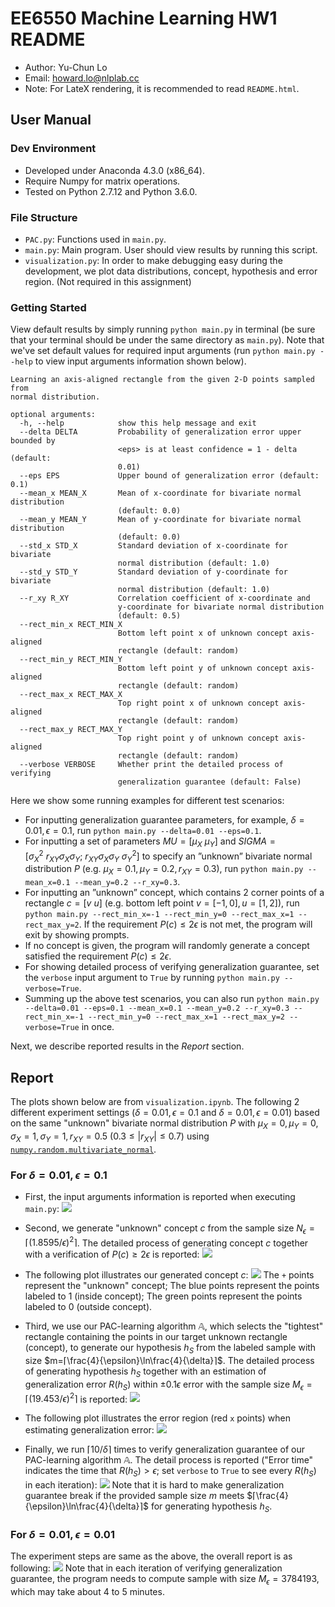 # EE6550 Machine Learning HW1 README
- Author: Yu-Chun Lo
- Email: howard.lo@nlplab.cc
- Note: For LateX rendering, it is recommended to read `README.html`.

## User Manual

### Dev Environment
- Developed under Anaconda 4.3.0 (x86_64).
- Require Numpy for matrix operations.
- Tested on Python 2.7.12 and Python 3.6.0.

### File Structure
- `PAC.py`: Functions used in `main.py`.
- `main.py`: Main program. User should view results by running this script.
- `visualization.py`: In order to make debugging easy during the development, we plot data distributions, concept, hypothesis and error region. (Not required in this assignment)

### Getting Started
View default results by simply running `python main.py` in terminal (be sure that your terminal should be under the same directory as `main.py`). Note that we've set default values for required input arguments (run `python main.py --help` to view input arguments information shown below).
```
Learning an axis-aligned rectangle from the given 2-D points sampled from
normal distribution.

optional arguments:
  -h, --help            show this help message and exit
  --delta DELTA         Probability of generalization error upper bounded by
                        <eps> is at least confidence = 1 - delta (default:
                        0.01)
  --eps EPS             Upper bound of generalization error (default: 0.1)
  --mean_x MEAN_X       Mean of x-coordinate for bivariate normal distribution
                        (default: 0.0)
  --mean_y MEAN_Y       Mean of y-coordinate for bivariate normal distribution
                        (default: 0.0)
  --std_x STD_X         Standard deviation of x-coordinate for bivariate
                        normal distribution (default: 1.0)
  --std_y STD_Y         Standard deviation of y-coordinate for bivariate
                        normal distribution (default: 1.0)
  --r_xy R_XY           Correlation coefficient of x-coordinate and
                        y-coordinate for bivariate normal distribution
                        (default: 0.5)
  --rect_min_x RECT_MIN_X
                        Bottom left point x of unknown concept axis-aligned
                        rectangle (default: random)
  --rect_min_y RECT_MIN_Y
                        Bottom left point y of unknown concept axis-aligned
                        rectangle (default: random)
  --rect_max_x RECT_MAX_X
                        Top right point x of unknown concept axis-aligned
                        rectangle (default: random)
  --rect_max_y RECT_MAX_Y
                        Top right point y of unknown concept axis-aligned
                        rectangle (default: random)
  --verbose VERBOSE     Whether print the detailed process of verifying
                        generalization guarantee (default: False)
```
Here we show some running examples for different test scenarios:
- For inputting  generalization guarantee parameters, for example, $\delta=0.01, \epsilon=0.1$, run `python main.py --delta=0.01 --eps=0.1`.
- For inputting a set of parameters $MU=[\mu_X\ \mu_Y]$ and $SIGMA=[\sigma_X^2\ r_{XY}\sigma_X\sigma_Y;\ r_{XY}\sigma_X\sigma_Y\ \sigma_Y^2]$ to specify an ”unknown” bivariate normal distribution $P$ (e.g. $\mu_X=0.1,\mu_Y=0.2,r_{XY}=0.3$), run `python main.py --mean_x=0.1 --mean_y=0.2 --r_xy=0.3`.
- For inputting an ”unknown” concept, which contains 2 corner points of a rectangle $c = [v\ u]$ (e.g. bottom left point $v=[-1,0], u=[1,2]$), run `python main.py --rect_min_x=-1 --rect_min_y=0 --rect_max_x=1 --rect_max_y=2`. If the requirement $P(c) \leq 2\epsilon$ is not met, the program will exit by showing prompts.
- If no concept is given, the program will randomly generate a concept satisfied the requirement $P(c) \leq 2\epsilon$.
- For showing detailed process of verifying generalization guarantee, set the `verbose` input argument to `True` by running `python main.py --verbose=True`.
- Summing up the above test scenarios, you can also run `python main.py --delta=0.01 --eps=0.1 --mean_x=0.1 --mean_y=0.2 --r_xy=0.3 --rect_min_x=-1 --rect_min_y=0 --rect_max_x=1 --rect_max_y=2 --verbose=True` in once.

Next, we describe reported results in the *Report* section.

## Report
The plots shown below are from `visualization.ipynb`. The following 2 different experiment settings ($\delta=0.01, \epsilon=0.1$ and $\delta=0.01, \epsilon=0.01$) based on the same "unknown" bivariate normal distribution $P$ with $\mu_X=0,\mu_Y=0, \sigma_X=1, \sigma_Y=1, r_{XY}=0.5\ (0.3 \leq |r_{XY}| \leq 0.7)$ using [`numpy.random.multivariate_normal`](https://docs.scipy.org/doc/numpy/reference/generated/numpy.random.multivariate_normal.html).

### For $\delta=0.01, \epsilon=0.1$
- First, the input arguments information is reported when executing `main.py`:
![](https://i.imgur.com/tag1GaL.png)

- Second, we generate "unknown" concept $c$ from the sample size $N_\epsilon=⌈(1.8595/\epsilon)^2⌉$. The detailed process of generating concept $c$ together with a verification of $P(c) \geq 2\epsilon$ is reported:
![](https://i.imgur.com/CLPrE0r.png)

- The following plot illustrates our generated concept $c$:
![](https://i.imgur.com/xgtuZOh.png)
The `+` points represent the "unknown" concept; The blue points represent the points labeled to $1$ (inside concept); The green points represent the points labeled to $0$ (outside concept).
- Third, we use our PAC-learning algorithm $\mathbb{A}$, which selects the "tightest" rectangle containing the points in our target unknown rectangle (concept), to generate our hypothesis $h_S$ from the labeled sample with size $m=⌈\frac{4}{\epsilon}\ln\frac{4}{\delta}⌉$. The detailed process of generating hypothesis $h_S$ together with an estimation of generalization error $R(h_S)$ within $±0.1\epsilon$ error with the sample size $M_\epsilon = ⌈(19.453/\epsilon)^2⌉$ is reported:
![](https://i.imgur.com/vb1B4UC.png)
- The following plot illustrates the error region (red `x` points) when estimating generalization error:
![](https://i.imgur.com/EuqLjof.png)

- Finally, we run $⌈10/\delta⌉$ times to verify generalization guarantee of our PAC-learning algorithm $\mathbb{A}$. The detail process is reported ("Error time" indicates the time that $R(h_S) > \epsilon$; set `verbose` to `True` to see every $R(h_S)$ in each iteration):
![](https://i.imgur.com/rnTwEE3.png)
Note that it is hard to make generalization guarantee break if the provided sample size $m$ meets $⌈\frac{4}{\epsilon}\ln\frac{4}{\delta}⌉$ for generating hypothesis $h_S$.

### For $\delta=0.01, \epsilon=0.01$
The experiment steps are same as the above, the overall report is as following:
![](https://i.imgur.com/gkx1Sbp.png)
Note that in each iteration of verifying generalization guarantee, the program needs to compute sample with size $M_\epsilon=3784193$, which may take about $4$ to $5$ minutes.
